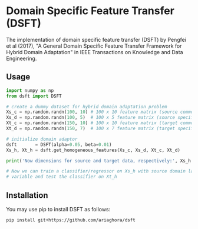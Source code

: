 # Domain Specific Feature Transfer (DSFT)

The implementation of domain specific feature transfer (DSFT) by Pengfei et al (2017), "A General Domain Specific Feature Transfer Framework for Hybrid Domain Adaptation" in IEEE Transactions on Knowledge and Data Engineering.

## Usage

```python
import numpy as np
from dsft import DSFT

# create a dummy dataset for hybrid domain adaptation problem
Xs_c = np.random.randn(100, 10) # 100 x 10 feature matrix (source common features)
Xs_d = np.random.randn(100, 5)  # 100 x 5 feature matrix (source specific features)
Xt_c = np.random.randn(150, 10) # 100 x 10 feature matrix (target common features)
Xt_d = np.random.randn(150, 7)  # 100 x 7 feature matrix (target specific features)

# initialize domain adaptor
dsft       = DSFT(alpha=0.05, beta=0.01)
Xs_h, Xt_h = dsft.get_homogeneous_features(Xs_c, Xs_d, Xt_c, Xt_d)

print('Now dimensions for source and target data, respectively:', Xs_h.shape, Xt_h.shape)

# Now we can train a classifier/regressor on Xs_h with source domain label/dependent 
# variable and test the classifier on Xt_h
```

## Installation

You may use pip to install DSFT as follows:

```pip install git+https://github.com/ariaghora/dsft```